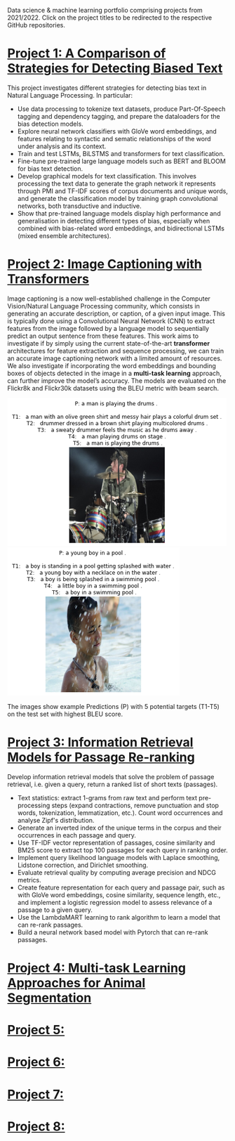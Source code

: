 Data science & machine learning portfolio comprising projects from 2021/2022.
Click on the project titles to be redirected to the respective GitHub repositories.

# [Project 1: A Comparison of Strategies for Detecting Biased Text](https://github.com/joanrossello/Bias-Text-Detection)
This project investigates different strategies for detecting bias text in Natural Language Processing. In particular:

* Use data processing to tokenize text datasets, produce Part-Of-Speech tagging and dependency tagging, and prepare the dataloaders for the bias detection models.
* Explore neural network classifiers with GloVe word embeddings, and features relating to syntactic and sematic relationships of the word under analysis and its context.
* Train and test LSTMs, BiLSTMS and transformers for text classification.
* Fine-tune pre-trained large language models such as BERT and BLOOM for bias text detection.
* Develop graphical models for text classification. This involves processing the text data to generate the graph network it represents through PMI and TF-IDF scores of corpus documents and unique words, and generate the classification model by training graph convolutional networks, both transductive and inductive.
* Show that pre-trained language models display high performance and generalisation in detecting different types of bias, especially when combined with bias-related word embeddings, and bidirectional LSTMs (mixed ensemble architectures).


# [Project 2: Image Captioning with Transformers](https://github.com/joanrossello/Image-Captioning)
Image captioning is a now well-established challenge in the Computer Vision/Natural Language Processing community, which consists in generating an accurate description, or caption, of a given input image. This is typically done using a Convolutional Neural Network (CNN) to extract features from the image followed by a language model to sequentially predict an output sentence from these features. This work aims to investigate if by simply using the current state-of-the-art **transformer** architectures for feature extraction and sequence processing, we can train an accurate image captioning network with a limited amount of resources. We also investigate if incorporating the word embeddings and bounding boxes of objects detected in the image in a **multi-task learning** approach, can further improve the model’s accuracy. The models are evaluated on the Flickr8k and Flickr30k datasets using the BLEU metric with beam search.

![](/Images/img1_1.png) ![](/Images/img1_2.png)

The images show example Predictions (P) with 5 potential targets (T1-T5) on the test set with highest BLEU score.


# [Project 3: Information Retrieval Models for Passage Re-ranking](https://github.com/joanrossello/Information-Retrieval-Models)
Develop information retrieval models that solve the problem of passage retrieval, i.e. given a query, return a ranked list of short texts (passages).

* Text statistics: extract 1-grams from raw text and perform text pre-processing steps (expand contractions, remove punctuation and stop words, tokenization, lemmatization, etc.). Count word occurrences and analyse Zipf's distribution.
* Generate an inverted index of the unique terms in the corpus and their occurrences in each passage and query.
* Use TF-IDF vector representation of passages, cosine similarity and BM25 score to extract top 100 passages for each query in ranking order. 
* Implement query likelihood language models with Laplace smoothing, Lidstone correction, and Dirichlet smoothing.
* Evaluate retrieval quality by computing average precision and NDCG metrics.
* Create feature representation for each query and passage pair, such as with GloVe word embeddings, cosine similarity, sequence length, etc., and implement a logistic regression model to assess relevance of a passage to a given query.
* Use the LambdaMART learning to rank algorithm to learn a model that can re-rank passages.
* Build a neural network based model with Pytorch that can re-rank passages.


# [Project 4: Multi-task Learning Approaches for Animal Segmentation](https://github.com/joanrossello/Multitask-Image-Segmentation)




# [Project 5: ]()



# [Project 6: ]()



# [Project 7: ]()



# [Project 8: ]()

